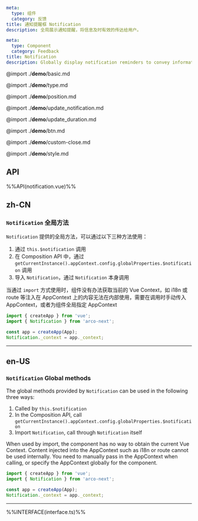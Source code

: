 ```yaml zh-CN
meta:
  type: 组件
  category: 反馈
title: 通知提醒框 Notification
description: 全局展示通知提醒，将信息及时有效的传达给用户。
```

```yaml en-US
meta:
  type: Component
  category: Feedback
title: Notification
description: Globally display notification reminders to convey information to users in a timely and effective manner.
```

@import ./**demo**/basic.md

@import ./**demo**/type.md

@import ./**demo**/position.md

@import ./**demo**/update_notification.md

@import ./**demo**/update_duration.md

@import ./**demo**/btn.md

@import ./**demo**/custom-close.md

@import ./**demo**/style.md

## API

%%API(notification.vue)%%

## zh-CN

### `Notification` 全局方法

`Notification` 提供的全局方法，可以通过以下三种方法使用：

1. 通过 `this.$notification` 调用
2. 在 Composition API 中，通过 `getCurrentInstance().appContext.config.globalProperties.$notification` 调用
3. 导入 `Notification`，通过 `Notification` 本身调用

当通过 `import` 方式使用时，组件没有办法获取当前的 Vue Context，如 i18n 或 route 等注入在 AppContext 上的内容无法在内部使用，需要在调用时手动传入 AppContext，或者为组件全局指定 AppContext

```ts
import { createApp } from 'vue';
import { Notification } from 'arco-next';

const app = createApp(App);
Notification._context = app._context;
```

---

## en-US

### `Notification` Global methods

The global methods provided by `Notification` can be used in the following three ways:

1. Called by `this.$notification`
2. In the Composition API, call `getCurrentInstance().appContext.config.globalProperties.$notification`
3. Import `Notification`, call through `Notification` itself

When used by import, the component has no way to obtain the current Vue Context. Content injected into the AppContext such as i18n or route cannot be used internally. You need to manually pass in the AppContext when calling, or specify the AppContext globally for the component.

```ts
import { createApp } from 'vue';
import { Notification } from 'arco-next';

const app = createApp(App);
Notification._context = app._context;
```

---

%%INTERFACE(interface.ts)%%
